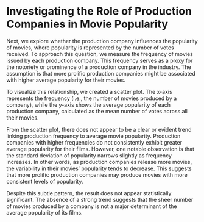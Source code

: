# Investigating the Role of Production Companies in Movie Popularity

Next, we explore whether the production company influences the popularity of movies, where popularity is represented by the number of votes received. To approach this question, we measure the frequency of movies issued by each production company. This frequency serves as a proxy for the notoriety or prominence of a production company in the industry. The assumption is that more prolific production companies might be associated with higher average popularity for their movies.

To visualize this relationship, we created a scatter plot. The x-axis represents the frequency (i.e., the number of movies produced by a company), while the y-axis shows the average popularity of each production company, calculated as the mean number of votes across all their movies.

From the scatter plot, there does not appear to be a clear or evident trend linking production frequency to average movie popularity. Production companies with higher frequencies do not consistently exhibit greater average popularity for their films. However, one notable observation is that the standard deviation of popularity narrows slightly as frequency increases. In other words, as production companies release more movies, the variability in their movies’ popularity tends to decrease. This suggests that more prolific production companies may produce movies with more consistent levels of popularity.

Despite this subtle pattern, the result does not appear statistically significant. The absence of a strong trend suggests that the sheer number of movies produced by a company is not a major determinant of the average popularity of its films.